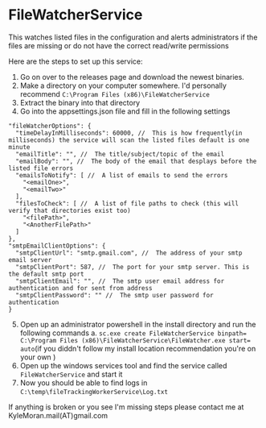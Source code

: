 # FileWatcherService
This watches listed files in the configuration and alerts administrators if the files are missing or do not have the correct read/write permissions

Here are the steps to set up this service:
1. Go on over to the releases page and download the newest binaries. 
2. Make a directory on your computer somewhere. I'd personally recommend `C:\Program Files (x86)\FileWatcherService`
3. Extract the binary into that directory
4. Go into the appsettings.json file and fill in the following settings 
  ```
  "fileWatcherOptions": {
    "timeDelayInMilliseconds": 60000, //  This is how frequently(in milliseconds) the service will scan the listed files default is one minute
    "emailTitle": "", //  The title/subject/topic of the email
    "emailBody": "", //  The body of the email that desplays before the listed file errors
    "emailsToNotify": [ //  A list of emails to send the errors 
      "<emailOne>",
      "<emailTwo>"
    ],
    "filesToCheck": [ //  A list of file paths to check (this will verify that directories exist too)
      "<filePath>",
      "<AnotherFilePath>"
    ]
  },
  "smtpEmailClientOptions": {
    "smtpClientUrl": "smtp.gmail.com", //  The address of your smtp email server
    "smtpClientPort": 587, //  The port for your smtp server. This is the default smtp port 
    "smtpClientEmail": "", //  The smtp user email address for authentication and for sent from address
    "smtpClientPassword": "" //  The smtp user password for authentication
  }
  ```
  5. Open up an administrator powershell in the install directory and run the following commands
    a. ```sc.exe create FileWatcherService binpath= C:\Program Files (x86)\FileWatcherService\FileWatcher.exe start= auto```(if you diddn't follow my install location recommendation you're on your own )
  6. Open up the windows services tool and find the service called ```FileWatcherService``` and start it
  7. Now you should be able to find logs in ```C:\temp\fileTrackingWorkerService\Log.txt```
  
  If anything is broken or you see I'm missing steps please contact me at KyleMoran.mail(AT)gmail.com
